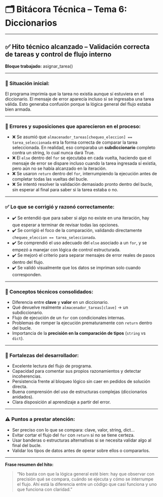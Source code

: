 # 🗂 Bitácora Técnica – Tema 6: Diccionarios


---

## ✅ Hito técnico alcanzado – Validación correcta de tareas y control de flujo interno

**Bloque trabajado:** asignar_tarea()

---

### 🧩 Situación inicial:
El programa imprimía que la tarea no existía aunque sí estuviera en el diccionario. El mensaje de error aparecía incluso si se ingresaba una tarea válida. Esto generaba confusión porque la lógica general del flujo estaba bien armada.

---

### 🧪 Errores y suposiciones que aparecieron en el proceso:

- ❌ Se asumió que `almacenador_tareas[chequeo_eleccion] == tarea_seleccionada` era la forma correcta de comparar la tarea seleccionada. En realidad, eso comparaba un **subdiccionario** completo contra un string, lo cual nunca dará True.
- ❌ El `else` dentro del `for` se ejecutaba en cada vuelta, haciendo que el mensaje de error se dispare incluso cuando la tarea ingresada sí existía, pero aún no se había alcanzado en la iteración.
- ❌ Se usaron `return` dentro del `for`, interrumpiendo la ejecución antes de completar todas las vueltas del bucle.
- ❌ Se intentó resolver la validación demasiado pronto dentro del bucle, sin esperar al final para saber si la tarea estaba o no.

---

### ✅ Lo que se corrigió y razonó correctamente:

- ✔️ Se entendió que para saber si algo no existe en una iteración, hay que esperar a terminar de revisar todas las opciones.
- ✔️ Se corrigió el foco de la comparación, validando directamente `chequeo_eleccion == tarea_seleccionada`.
- ✔️ Se comprendió el uso adecuado del `else` asociado a un `for`, y se empezó a manejar con lógica de control estructurada.
- ✔️ Se mejoró el criterio para separar mensajes de error reales de pasos dentro del flujo.
- ✔️ Se validó visualmente que los datos se impriman solo cuando corresponden.

---

### 📘 Conceptos técnicos consolidados:

- Diferencia entre **clave** y **valor** en un diccionario.
- Qué devuelve realmente `almacenador_tareas[clave]` → un subdiccionario.
- Flujo de ejecución de un `for` con condicionales internas.
- Problemas de romper la ejecución prematuramente con `return` dentro del bucle.
- Importancia de la **precisión en la comparación de tipos** (`string` vs `dict`).

---

### 🧠 Fortalezas del desarrollador:

- Excelente lectura del flujo de programa.
- Capacidad para comentar sus propios razonamientos y detectar incoherencias.
- Persistencia frente al bloqueo lógico sin caer en pedidos de solución directa.
- Buena comprensión del uso de estructuras complejas (diccionarios anidados).
- Clara disposición al aprendizaje a partir del error.

---

### ⚠️ Puntos a prestar atención:

- Ser preciso con lo que se compara: clave, valor, string, dict...
- Evitar cortar el flujo del `for` con `return` si no se tiene certeza.
- Usar banderas o estructuras alternativas si se necesita validar algo al final del bucle.
- Validar los tipos de datos antes de operar sobre ellos o compararlos.

---

**Frase resumen del hito:**
> “No basta con que la lógica general esté bien: hay que observar con precisión qué se compara, cuándo se ejecuta y cómo se interrumpe el flujo. Ahí está la diferencia entre un código que casi funciona y uno que funciona con claridad.”

